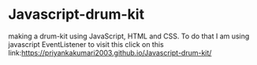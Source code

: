 # Javascript-drum-kit
making a drum-kit using JavaScript, HTML and CSS. To do that I am using javascript EventListener
to visit this click on this link:https://priyankakumari2003.github.io/Javascript-drum-kit/
